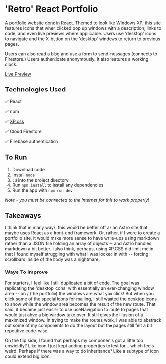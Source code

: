 # 'Retro' React Portfolio

A portfolio website done in React. Themed to look like Windows XP, this site features icons that when clicked pop up windows with a description, links to code, and even live previews where applicable. Users use 'desktop' icons to navigate and the X-button on the 'desktop' windows to return to previous pages.

Users can also read a blog and use a form to send messages (connects to Firestore.) Users authenticate anonymously. It also features a working clock.

[Live Preview]()

## Technologies Used

:white_check_mark: React

:white_check_mark: npm

:white_check_mark: [XP.css](https://botoxparty.github.io/XP.css/)

:white_check_mark: Cloud Firestore

:white_check_mark: Firebase authentication

## To Run

1. Download code
2. Install `node`
3. `cd` into the project directory
4. Run `npm install` to install any dependencies
5. Run the app with `npm run dev`

_Note - you must be connected to the internet for this to work properly!_

## Takeaways

I think that in many ways, this would be better off as an Astro site that maybe uses React as a front-end framework. Or, rather, if I were to create a portfolio site, it would make more sense to have write-ups using markdown rather than a JSON file holding an array of objects -- and Astro handles markdown a bit better. I also think, perhaps, using XP.CSS did limit me in that I found myself struggling with what I was locked in with -- forcing scrollbars inside of the body was a nightmare.

### Ways To Improve

For starters, I feel like I still duplicated a bit of code. The goal was replicating the 'desktop icons' with essentially an ever-changing window area -- on / (the portfolio) the windows are what you click! But when you click some of the special icons for mailing, I still wanted the desktop icons to show while the window area becomes the result of the new route. That said, it became just easier to use useNavigation to route to pages that would just ahve a big window take over. It still gives the illusion of a maximized window. In trying to make the routes work, I was able to abstrack out some of my components to do the layout but the pages still felt a bit repetitive code-wise.

On the flip side, I found that perhaps my components got a little too unwieldly? Like icon I just kept adding properties to test for... which feels weird. Perhaps if there was a way to do inheritance? Like a subtype of icon could extend big icon.
